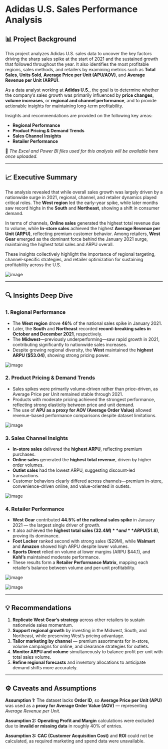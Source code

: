 # Adidas U.S. Sales Performance Analysis

## 📊 Project Background

This project analyzes Adidas U.S. sales data to uncover the key factors driving the sharp sales spike at the start of 2021 and the sustained growth that followed throughout the year. It also identifies the most profitable regions, sales methods, and retailers by examining metrics such as **Total Sales**, **Units Sold**, **Average Price per Unit (APU/AOV)**, and **Average Revenue per Unit (ARPU)**.

As a data analyst working at **Adidas U.S.**, the goal is to determine whether the company’s sales growth was primarily influenced by **price changes**, **volume increases**, or **regional and channel performance**, and to provide actionable insights for maintaining long-term profitability.

Insights and recommendations are provided on the following key areas:
- **Regional Performance**
- **Product Pricing & Demand Trends**
- **Sales Channel Insights**
- **Retailer Performance**

🔗 *The Excel and Power BI files used for this analysis will be available here once uploaded.*

---

## 📈 Executive Summary

The analysis revealed that while overall sales growth was largely driven by a nationwide surge in 2021, regional, channel, and retailer dynamics played critical roles. The **West region** led the early-year spike, while later months saw record highs in the **South** and **Northeast**, showing a shift in consumer demand.

In terms of channels, **Online sales** generated the highest total revenue due to volume, while **In-store sales** achieved the highest **Average Revenue per Unit (ARPU)**, reflecting premium customer behavior. Among retailers, **West Gear** emerged as the dominant force behind the January 2021 surge, maintaining the highest total sales and ARPU overall.

These insights collectively highlight the importance of regional targeting, channel-specific strategies, and retailer optimization for sustaining profitability across the U.S. 

![image](https://github.com/user-attachments/assets/ccaf37e7-d488-4aac-ab62-827cd03011df)

---

## 🔍 Insights Deep Dive

### 1. Regional Performance
- The **West region** drove **46%** of the national sales spike in January 2021.
- Later, the **South** and **Northeast** recorded **record-breaking sales in October and December 2021**, respectively.
- The **Midwest**—previously underperforming—saw rapid growth in 2021, contributing significantly to nationwide sales increases.
- Despite growing regional diversity, the **West** maintained the **highest ARPU ($53.04)**, showing strong pricing power.

![image](https://github.com/user-attachments/assets/0cd3b6b4-ba08-4b83-819a-ec2f5be52d39)


### 2. Product Pricing & Demand Trends
- Sales spikes were primarily volume-driven rather than price-driven, as Average Price per Unit remained stable through 2021.
- Products with moderate pricing achieved the strongest performance, reflecting strong elasticity between price and unit demand.
- The use of **APU as a proxy for AOV (Average Order Value)** allowed revenue-based performance comparisons despite dataset limitations.

![image](https://github.com/user-attachments/assets/c7946a0e-b573-4dc1-bac4-de99446bdf54)


### 3. Sales Channel Insights
- **In-store sales** delivered the **highest ARPU**, reflecting premium purchases.
- **Online sales** generated the **highest total revenue**, driven by higher order volumes.
- **Outlet sales** had the lowest ARPU, suggesting discount-led transactions.
- Customer behaviors clearly differed across channels—premium in-store, convenience-driven online, and value-oriented in outlets.

![image](https://github.com/user-attachments/assets/6f097dc9-097e-4d84-b818-5069bf654dc3)


### 4. Retailer Performance
- **West Gear** contributed **44.5% of the national sales spike** in January 2021 — the largest single driver of growth.
- It also achieved the **highest total sales ($32.4M)** and **ARPU ($51.8)**, proving its dominance.
- **Foot Locker** ranked second with strong sales ($29M), while **Walmart** and **Amazon** showed high ARPU despite lower volumes.
- **Sports Direct** relied on volume at lower margins (ARPU $44.1), and **Kohl’s** maintained moderate performance.
- These results form a **Retailer Performance Matrix**, mapping each retailer’s balance between volume and per-unit profitability.

![image](https://github.com/user-attachments/assets/adf58a29-55ab-4824-8335-59bea06aa501)

![image](https://github.com/user-attachments/assets/16fa09de-eecc-4aba-80f2-b8d756ea7677)


---

## 💡 Recommendations

1. **Replicate West Gear’s strategy** across other retailers to sustain nationwide sales momentum.  
2. **Support regional growth** by investing in the Midwest, South, and Northeast, while preserving West’s pricing advantage.  
3. **Tailor marketing by channel** — premium assortments for in-store, volume campaigns for online, and clearance strategies for outlets.  
4. **Monitor ARPU and volume** simultaneously to balance profit per unit with total sales volume.  
5. **Refine regional forecasts** and inventory allocations to anticipate demand shifts more accurately.  

---

## ⚙️ Caveats and Assumptions

**Assumption 1:** The dataset lacks **Order ID**, so **Average Price per Unit (APU)** was used as a **proxy for Average Order Value (AOV)** — representing *Average Revenue per Unit*.  

**Assumption 2:** **Operating Profit and Margin** calculations were excluded due to **invalid or missing data** in roughly 40% of entries.  

**Assumption 3:** **CAC (Customer Acquisition Cost)** and **ROI** could not be calculated, as required marketing and spend data were unavailable.  
